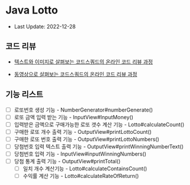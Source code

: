 # Java Lotto

- Last Update: 2022-12-28

## 코드 리뷰

* [텍스트와 이미지로 살펴보는 코드스쿼드의 온라인 코드 리뷰 과정](https://github.com/code-squad/codesquad-docs/blob/master/codereview/README.md)

* [동영상으로 살펴보는 코드스쿼드의 온라인 코드 리뷰 과정](https://youtube.com/watch?v=lFinZfu3QO0&si=EnSIkaIECMiOmarE)

## 기능 리스트 
- [ ] 로또번호 생성 기능  - NumberGenerator#numberGenerate()
- [ ] 로또 금액 입력 받는 기능  - InputView#InputMoney() 
- [ ] 입력받은 금액으로 구매가능한 로또 갯수 계산 기능 - Lotto#calculateCount()
- [ ] 구매한 로또 개수 출력 기능 - OutputView#printLottoCount()
- [ ] 구매한 로또 번호 출력 기능 - OutputView#printLottoNumbers()
- [ ] 당첨번호 입력 텍스트 출력 기능 - OutputView#printWinningNumberText()
- [ ] 당첨번호 입력 기능 - InputView#inputWinningNumbers()
- [ ] 당첨 통계 출력 기능 - OutputView#printTotal()
  - [ ] 일치 개수 계산기능 - Lotto#calculateContainsCount()
  - [ ] 수익률 계산 기능 - Lotto#calculateRateOfReturn()